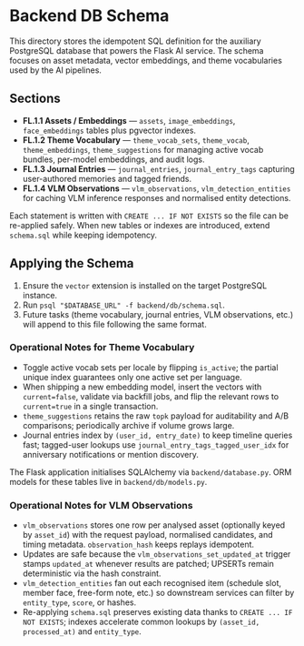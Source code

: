 # Backend DB Schema

This directory stores the idempotent SQL definition for the auxiliary PostgreSQL database that powers the Flask AI service. The schema focuses on asset metadata, vector embeddings, and theme vocabularies used by the AI pipelines.

## Sections

- **FL.1.1 Assets / Embeddings** — `assets`, `image_embeddings`, `face_embeddings` tables plus pgvector indexes.
- **FL.1.2 Theme Vocabulary** — `theme_vocab_sets`, `theme_vocab`, `theme_embeddings`, `theme_suggestions` for managing active vocab bundles, per-model embeddings, and audit logs.
- **FL.1.3 Journal Entries** — `journal_entries`, `journal_entry_tags` capturing user-authored memories and tagged friends.
- **FL.1.4 VLM Observations** — `vlm_observations`, `vlm_detection_entities` for caching VLM inference responses and normalised entity detections.

Each statement is written with `CREATE ... IF NOT EXISTS` so the file can be re-applied safely. When new tables or indexes are introduced, extend `schema.sql` while keeping idempotency.

## Applying the Schema

1. Ensure the `vector` extension is installed on the target PostgreSQL instance.
2. Run `psql "$DATABASE_URL" -f backend/db/schema.sql`.
3. Future tasks (theme vocabulary, journal entries, VLM observations, etc.) will append to this file following the same format.

### Operational Notes for Theme Vocabulary

- Toggle active vocab sets per locale by flipping `is_active`; the partial unique index guarantees only one active set per language.
- When shipping a new embedding model, insert the vectors with `current=false`, validate via backfill jobs, and flip the relevant rows to `current=true` in a single transaction.
- `theme_suggestions` retains the raw `topk` payload for auditability and A/B comparisons; periodically archive if volume grows large.
- Journal entries index by `(user_id, entry_date)` to keep timeline queries fast; tagged-user lookups use `journal_entry_tags_tagged_user_idx` for anniversary notifications or mention discovery.

The Flask application initialises SQLAlchemy via `backend/database.py`. ORM models for these tables live in `backend/db/models.py`.

### Operational Notes for VLM Observations

- `vlm_observations` stores one row per analysed asset (optionally keyed by `asset_id`) with the request payload, normalised candidates, and timing metadata. `observation_hash` keeps replays idempotent.
- Updates are safe because the `vlm_observations_set_updated_at` trigger stamps `updated_at` whenever results are patched; UPSERTs remain deterministic via the hash constraint.
- `vlm_detection_entities` fan out each recognised item (schedule slot, member face, free-form note, etc.) so downstream services can filter by `entity_type`, `score`, or hashes.
- Re-applying `schema.sql` preserves existing data thanks to `CREATE ... IF NOT EXISTS`; indexes accelerate common lookups by `(asset_id, processed_at)` and `entity_type`.
